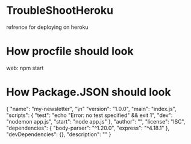 # TroubleShootHeroku
refrence for deploying on heroku

# How procfile should look
web: npm start

# How Package.JSON should look

{
  "name": "my-newsletter", "\n"
  "version": "1.0.0",
  "main": "index.js",
  "scripts": {
    "test": "echo \"Error: no test specified\" && exit 1",
    "dev": "nodemon app.js",
    "start": "node app.js"
  },
  "author": "",
  "license": "ISC",
  "dependencies": {
    "body-parser": "^1.20.0",
    "express": "^4.18.1"
  },
  "devDependencies": {},
  "description": ""
}


